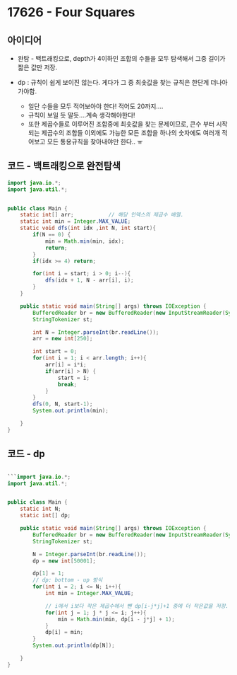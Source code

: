 # 17626 - Four Squares


## 아이디어

* 완탐 - 백트래킹으로, depth가 4이하인 조합의 수들을 모두 탐색해서 그중 길이가 짧은 값만 저장.

* dp : 규칙이 쉽게 보이진 않는다. 게다가 그 중 최솟값을 찾는 규칙은 한단계 더나아가야함.
    - 일단 수들을 모두 적어보아야 한다! 적어도 20까지....
    - 규칙이 보일 듯 말듯....계속 생각해야한다!
    - 또한 제곱수들로 이루어진 조합중에 최솟값을 찾는 문제이므로, 큰수 부터 시작되는 제곱수의 조합들 이외에도 가능한 모든 조합을 하나의 숫자에도 여러개 적어보고 모든 통용규칙을 찾아내야만 한다.. ㅠ


## 코드 - 백트래킹으로 완전탐색

```java
import java.io.*;
import java.util.*;


public class Main {
    static int[] arr;           // 해당 인덱스의 제곱수 배열.
    static int min = Integer.MAX_VALUE;
    static void dfs(int idx ,int N, int start){
        if(N == 0) {
            min = Math.min(min, idx);
            return;
        }
        if(idx >= 4) return;

        for(int i = start; i > 0; i--){
            dfs(idx + 1, N - arr[i], i);
        }
    }

    public static void main(String[] args) throws IOException {
        BufferedReader br = new BufferedReader(new InputStreamReader(System.in));
        StringTokenizer st;

        int N = Integer.parseInt(br.readLine());
        arr = new int[250];

        int start = 0;
        for(int i = 1; i < arr.length; i++){
            arr[i] = i*i;
            if(arr[i] > N) {
                start = i;
                break;
            }
        }
        dfs(0, N, start-1);
        System.out.println(min);

    }
}


```

## 코드 - dp

```java

```import java.io.*;
import java.util.*;


public class Main {
    static int N;
    static int[] dp;

    public static void main(String[] args) throws IOException {
        BufferedReader br = new BufferedReader(new InputStreamReader(System.in));
        StringTokenizer st;

        N = Integer.parseInt(br.readLine());
        dp = new int[50001];

        dp[1] = 1;
        // dp: bottom - up 방식
        for(int i = 2; i <= N; i++){
            int min = Integer.MAX_VALUE;

            // i에서 i보다 작은 제곱수에서 뺀 dp[i-j*j]+1 중에 더 작은값을 저장.
            for(int j = 1; j * j <= i; j++){
                min = Math.min(min, dp[i - j*j] + 1);
            }
            dp[i] = min;
        }
        System.out.println(dp[N]);

    }
}


